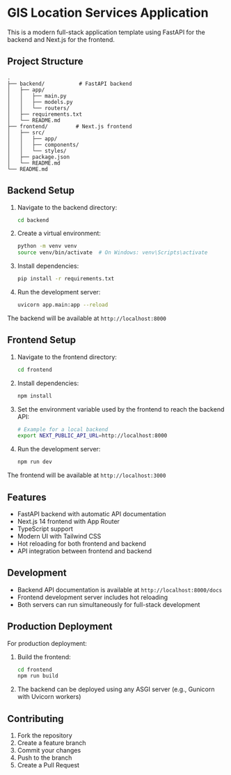 # GIS Location Services Application

This is a modern full-stack application template using FastAPI for the backend and Next.js for the frontend.

## Project Structure

```
.
├── backend/           # FastAPI backend
│   ├── app/
│   │   ├── main.py
│   │   ├── models.py
│   │   └── routers/
│   ├── requirements.txt
│   └── README.md
├── frontend/         # Next.js frontend
│   ├── src/
│   │   ├── app/
│   │   ├── components/
│   │   └── styles/
│   ├── package.json
│   └── README.md
└── README.md
```

## Backend Setup

1. Navigate to the backend directory:
   ```bash
   cd backend
   ```

2. Create a virtual environment:
   ```bash
   python -m venv venv
   source venv/bin/activate  # On Windows: venv\Scripts\activate
   ```

3. Install dependencies:
   ```bash
   pip install -r requirements.txt
   ```

4. Run the development server:
   ```bash
   uvicorn app.main:app --reload
   ```

The backend will be available at `http://localhost:8000`

## Frontend Setup

1. Navigate to the frontend directory:
   ```bash
   cd frontend
   ```

2. Install dependencies:
   ```bash
   npm install
   ```

3. Set the environment variable used by the frontend to reach the backend API:
   ```bash
   # Example for a local backend
   export NEXT_PUBLIC_API_URL=http://localhost:8000
   ```

4. Run the development server:
   ```bash
   npm run dev
   ```

The frontend will be available at `http://localhost:3000`

## Features

- FastAPI backend with automatic API documentation
- Next.js 14 frontend with App Router
- TypeScript support
- Modern UI with Tailwind CSS
- Hot reloading for both frontend and backend
- API integration between frontend and backend

## Development

- Backend API documentation is available at `http://localhost:8000/docs`
- Frontend development server includes hot reloading
- Both servers can run simultaneously for full-stack development

## Production Deployment

For production deployment:

1. Build the frontend:
   ```bash
   cd frontend
   npm run build
   ```

2. The backend can be deployed using any ASGI server (e.g., Gunicorn with Uvicorn workers)

## Contributing

1. Fork the repository
2. Create a feature branch
3. Commit your changes
4. Push to the branch
5. Create a Pull Request 